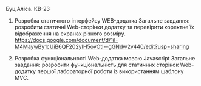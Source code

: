 Буц Аліса. КВ-23

1. Розробка статичного інтерфейсу WEB-додатка
Загальне завдання: розробити статичні Web-сторінки додатку та перевірити коректне їх відображення на екранах різного розміру.
https://docs.google.com/document/d/1iI-M4MaywBy1cUiB6QF202yIH5ovOtl--gGNdw2v440/edit?usp=sharing

3. Розробка функціональності Web-додатка мовою Javascript
Загальне завдання: розробити функціональність для статичних сторінок Web-додатку першої лабораторної роботи із використанням шаблону MVC.
